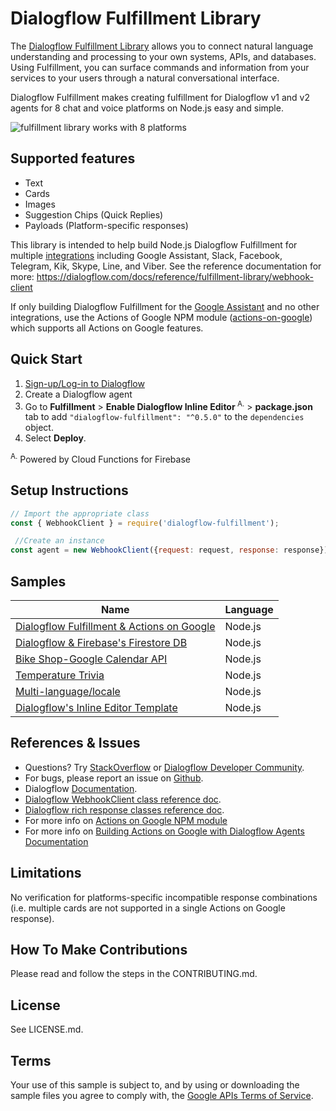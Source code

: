# Dialogflow Fulfillment Library

The [Dialogflow Fulfillment Library](https://dialogflow.com/docs/fulfillment) allows you to connect natural language understanding and processing to your own systems, APIs, and databases. Using Fulfillment, you can surface commands and information from your services to your users through a natural conversational interface.

Dialogflow Fulfillment makes creating fulfillment for Dialogflow v1 and v2 agents for 8 chat and voice platforms on Node.js easy and simple.


![fulfillment library works with 8 platforms](https://raw.githubusercontent.com/dialogflow/dialogflow-fulfillment-nodejs/master/dialogflow-fulfillment-graphic.png "Dialogflow's fulfillment library works with 8 platforms")

## Supported features
+ Text
+ Cards
+ Images
+ Suggestion Chips (Quick Replies)
+ Payloads (Platform-specific responses)

This library is intended to help build Node.js Dialogflow Fulfillment for multiple [integrations](https://dialogflow.com/docs/integrations/) including Google Assistant, Slack, Facebook, Telegram, Kik, Skype, Line, and Viber. See the reference documentation for more: https://dialogflow.com/docs/reference/fulfillment-library/webhook-client

If only building Dialogflow Fulfillment for the [Google Assistant](https://dialogflow.com/docs/integrations/google-assistant) and no other integrations, use the Actions of Google NPM module ([actions-on-google](https://www.npmjs.com/package/actions-on-google)) which supports all Actions on Google features.


## Quick Start

1. [Sign-up/Log-in to Dialogflow](https://console.dialogflow.com/api-client/#/login)
2. Create a Dialogflow agent
3. Go to **Fulfillment** > **Enable Dialogflow Inline Editor**<sup> A.</sup> > **package.json** tab to add `"dialogflow-fulfillment": "^0.5.0"` to the `dependencies` object.
4. Select **Deploy**.

  <sup>A.</sup> Powered by Cloud Functions for Firebase

## Setup Instructions

```javascript
// Import the appropriate class
const { WebhookClient } = require('dialogflow-fulfillment');

 //Create an instance
const agent = new WebhookClient({request: request, response: response});
```

## Samples
| Name                                 | Language                         |
| ------------------------------------ |:---------------------------------|
|[Dialogflow Fulfillment & Actions on Google](https://github.com/dialogflow/fulfillment-actions-library-nodejs) | Node.js |
| [Dialogflow & Firebase's Firestore DB](https://github.com/dialogflow/fulfillment-firestore-nodejs) | Node.js |
| [Bike Shop-Google Calendar API](https://github.com/dialogflow/fulfillment-bike-shop-nodejs)| Node.js|
| [Temperature Trivia](https://github.com/dialogflow/fulfillment-temperature-converter-nodejs) | Node.js |
|[Multi-language/locale](https://github.com/dialogflow/fulfillment-multi-locale-nodejs)| Node.js |
| [Dialogflow's Inline Editor Template](https://github.com/dialogflow/fulfillment-webhook-nodejs)| Node.js |

## References & Issues
+ Questions? Try [StackOverflow](https://stackoverflow.com/questions/tagged/dialogflow) or [Dialogflow Developer Community](https://plus.google.com/communities/103318168784860581977).
+ For bugs, please report an issue on [Github](https://github.com/dialogflow/dialogflow-fulfillment-nodejs/issues).
+ Dialogflow [Documentation](https://docs.dialogflow.com).
+ [Dialogflow WebhookClient class reference doc](https://dialogflow.com/docs/reference/fulfillment-library/webhook-client).
+ [Dialogflow rich response classes reference doc](https://dialogflow.com/docs/reference/fulfillment-library/webhook-client).
+ For more info on [Actions on Google NPM module](https://github.com/actions-on-google/actions-on-google-nodejs)
+ For more info on [Building Actions on Google with Dialogflow Agents Documentation](https://developers.google.com/actions/dialogflow/)

## Limitations
No verification for platforms-specific incompatible response combinations (i.e. multiple cards are not supported in a single Actions on Google response).

## How To Make Contributions
Please read and follow the steps in the CONTRIBUTING.md.

## License
See LICENSE.md.

## Terms
Your use of this sample is subject to, and by using or downloading the sample files you agree to comply with, the [Google APIs Terms of Service](https://developers.google.com/terms/).
